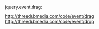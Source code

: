 jquery.event.drag:

http://threedubmedia.com/code/event/drag
http://threedubmedia.com/code/event/drop

